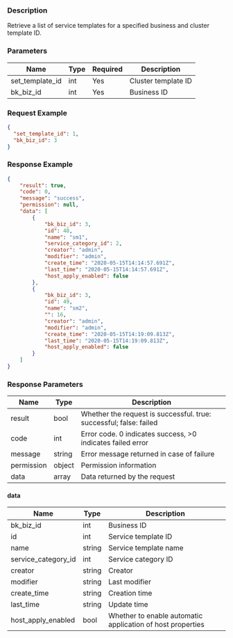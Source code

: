 ### Description

Retrieve a list of service templates for a specified business and cluster template ID.

### Parameters

| Name            | Type | Required | Description         |
|-----------------|------|----------|---------------------|
| set_template_id | int  | Yes      | Cluster template ID |
| bk_biz_id       | int  | Yes      | Business ID         |

### Request Example

```json
{
  "set_template_id": 1,
  "bk_biz_id": 3
}
```

### Response Example

```json
{
    "result": true,
    "code": 0,
    "message": "success",
    "permission": null,
    "data": [
        {
            "bk_biz_id": 3,
            "id": 48,
            "name": "sm1",
            "service_category_id": 2,
            "creator": "admin",
            "modifier": "admin",
            "create_time": "2020-05-15T14:14:57.691Z",
            "last_time": "2020-05-15T14:14:57.691Z",
            "host_apply_enabled": false
        },
        {
            "bk_biz_id": 3,
            "id": 49,
            "name": "sm2",
            "": 16,
            "creator": "admin",
            "modifier": "admin",
            "create_time": "2020-05-15T14:19:09.813Z",
            "last_time": "2020-05-15T14:19:09.813Z",
            "host_apply_enabled": false
        }
    ]
}
```

### Response Parameters

| Name       | Type   | Description                                                        |
|------------|--------|--------------------------------------------------------------------|
| result     | bool   | Whether the request is successful. true: successful; false: failed |
| code       | int    | Error code. 0 indicates success, >0 indicates failed error         |
| message    | string | Error message returned in case of failure                          |
| permission | object | Permission information                                             |
| data       | array  | Data returned by the request                                       |

#### data

| Name                | Type   | Description                                                |
|---------------------|--------|------------------------------------------------------------|
| bk_biz_id           | int    | Business ID                                                |
| id                  | int    | Service template ID                                        |
| name                | string | Service template name                                      |
| service_category_id | int    | Service category ID                                        |
| creator             | string | Creator                                                    |
| modifier            | string | Last modifier                                              |
| create_time         | string | Creation time                                              |
| last_time           | string | Update time                                                |
| host_apply_enabled  | bool   | Whether to enable automatic application of host properties |
